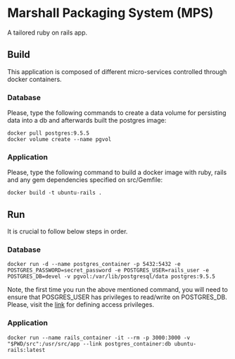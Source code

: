 # Marshall Packaging System (MPS)

A tailored ruby on rails app.

## Build 

This application is composed of different micro-services controlled through docker containers. 

### Database

Please, type the following commands to create a data volume for persisting data into a db and afterwards built the postgres image:

```
docker pull postgres:9.5.5
docker volume create --name pgvol
```

### Application

Please, type the following command to build a docker image with ruby, rails and any gem dependencies specified on src/Gemfile:

```
docker build -t ubuntu-rails .
```

## Run

It is crucial to follow below steps in order. 

### Database

```
docker run -d --name postgres_container -p 5432:5432 -e POSTGRES_PASSWORD=secret_password -e POSTGRES_USER=rails_user -e POSTGRES_DB=devel -v pgvol:/var/lib/postgresql/data postgres:9.5.5
```

Note, the first time you run the above mentioned command, you will need to ensure that POSGRES_USER has privileges to read/write on POSTGRES_DB. Please, visit the [link](https://www.postgresql.org/docs/9.5/static/sql-grant.html) for defining access privileges.

### Application

```
docker run --name rails_container -it --rm -p 3000:3000 -v "$PWD/src":/usr/src/app --link postgres_container:db ubuntu-rails:latest
```
